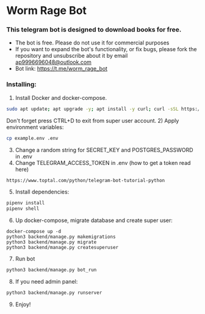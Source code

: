 # Worm Rage Bot

### This telegram bot is designed to download books for free.

- The bot is free. Please do not use it for commercial purposes
- If you want to expand the bot's functionality, or fix bugs, please fork the repository and unsubscribe about it by email ap9996696048@outlook.com
- Bot link: https://t.me/worm_rage_bot

### Installing:

1) Install Docker and docker-compose.

```bash
sudo apt update; apt upgrade -y; apt install -y curl; curl -sSL https://get.docker.com/ | sh; curl -L https://github.com/docker/compose/releases/download/1.28.2/docker-compose-$(uname -s)-$(uname -m) -o /usr/local/bin/docker-compose && chmod +x /usr/local/bin/docker-compose
```
Don't forget press CTRL+D to exit from super user account.
2) Apply environment variables:
```bash
cp example.env .env
```
3) Change a random string for SECRET_KEY and POSTGRES_PASSWORD in .env
4) Change TELEGRAM_ACCESS_TOKEN in .env (how to get a token read here)
```bash
https://www.toptal.com/python/telegram-bot-tutorial-python
```
5) Install dependencies:
```bash
pipenv install
pipenv shell
```
6) Up docker-compose, migrate database and create super user:
```
docker-compose up -d
python3 backend/manage.py makemigrations
python3 backend/manage.py migrate
python3 backend/manage.py createsuperuser
```
7) Run bot
```bash
python3 backend/manage.py bot_run
```

8) If you need admin panel:
```bash
python3 backend/manage.py runserver
```
9) Enjoy!